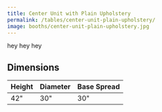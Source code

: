 ```yaml
---
title: Center Unit with Plain Upholstery
permalink: /tables/center-unit-plain-upholstery/
image: booths/center-unit-plain-upholstery.jpg
---
```


hey hey hey


## Dimensions

Height | Diameter | Base Spread
-------|----------|------------
42"    | 30"      | 30"